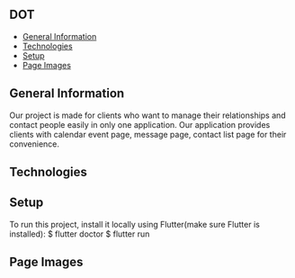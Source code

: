 ## DOT
* [General Information](#general-info)
* [Technologies](#technologies)
* [Setup](#setup)
* [Page Images](#page-images)

## General Information
Our project is made for clients who want to manage their relationships and contact people easily in only one application. Our application provides clients with calendar event page, message page, contact list page for their convenience.
## Technologies
## Setup
To run this project, install it locally using Flutter(make sure Flutter is installed):
$ flutter doctor
$ flutter run

## Page Images
